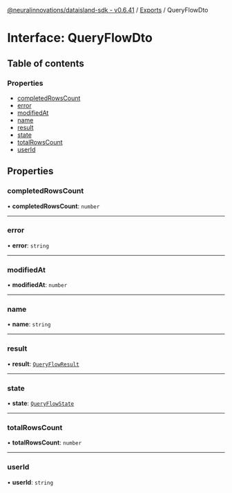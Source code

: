 [@neuralinnovations/dataisland-sdk - v0.6.41](../../README.md) / [Exports](../modules.md) / QueryFlowDto

# Interface: QueryFlowDto

## Table of contents

### Properties

- [completedRowsCount](QueryFlowDto.md#completedrowscount)
- [error](QueryFlowDto.md#error)
- [modifiedAt](QueryFlowDto.md#modifiedat)
- [name](QueryFlowDto.md#name)
- [result](QueryFlowDto.md#result)
- [state](QueryFlowDto.md#state)
- [totalRowsCount](QueryFlowDto.md#totalrowscount)
- [userId](QueryFlowDto.md#userid)

## Properties

### completedRowsCount

• **completedRowsCount**: `number`

___

### error

• **error**: `string`

___

### modifiedAt

• **modifiedAt**: `number`

___

### name

• **name**: `string`

___

### result

• **result**: [`QueryFlowResult`](QueryFlowResult.md)

___

### state

• **state**: [`QueryFlowState`](../enums/QueryFlowState.md)

___

### totalRowsCount

• **totalRowsCount**: `number`

___

### userId

• **userId**: `string`
